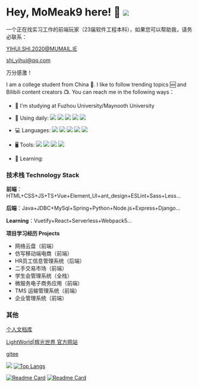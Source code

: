 # Hey, MoMeak9 here! 🎃 ![](https://visitor-badge.glitch.me/badge?page_id=MoMeak9.readme)

一个正在找实习工作的前端玩家（23届软件工程本科），如果您可以帮助我，请务必联系：

YIHUI.SHI.2020@MUMAIL.IE

shi_yihui@qq.com

万分感激！

I am a college student from China 🏫. I like to follow trending topics 🆕 and Bilibili content creators 📺. You can reach me in the following ways：

- 🏫 I'm studying at Fuzhou University/Maynooth University

- 🤺 Using daily:
  ![](https://img.shields.io/badge/OS-Arch%20Linux-33aadd?style=flat-square&logo=arch-linux&logoColor=ffffff)
  ![](https://img.shields.io/badge/Windows-0078D6?style=flat-square&logo=windows&logoColor=ffffff)
  ![](https://img.shields.io/badge/IntelliJ-IDEA-000000?style=flat-square&logo=IntelliJ-IDEA&logoColor=ffffff)
  ![](https://img.shields.io/badge/WebStorm-001010?style=flat-square&logo=WebStorm&logoColor=ffffff)
  ![](https://img.shields.io/badge/Eclipse-IDE-2C2255?style=flat-square&logo=Eclipse-IDE&logoColor=ffffff)
  
- 💻 Languages:
  ![](https://img.shields.io/badge/JavaScript-F7DF1E?style=flat-square&logo=JavaScript&logoColor=ffffff)
  ![](https://img.shields.io/badge/Java-007396?style=flat-square&logo=Java&logoColor=ffffff)
  ![](https://img.shields.io/badge/HTML5-E34F26?style=flat-square&logo=HTML5&logoColor=ffffff)
  ![](https://img.shields.io/badge/CSS3-1572B6?style=flat-square&logo=CSS3&logoColor=ffffff)
  ![](https://img.shields.io/badge/SCSS-CC6699?style=flat-square&logo=SASS&logoColor=ffffff)
  
- 🖥️ Tools:
  ![](https://img.shields.io/badge/Node.js-339933?style=flat-square&logo=Node.js&logoColor=ffffff)
  ![](https://img.shields.io/badge/Vue.js-4FC08D?style=flat-square&logo=Vue.js&logoColor=ffffff)
  ![](https://img.shields.io/badge/Webpack-8DD6F9?style=flat-square&logo=Webpack&logoColor=ffffff)
  ![](https://img.shields.io/badge/ESLint-4B32C3?style=flat-square&logo=ESLint&logoColor=ffffff)
  
- 🍳 Learning:

### 技术栈 Technology Stack

**前端**：HTML+CSS+JS+TS+Vue+Element_UI+ant_design+ESLint+Sass+Less...

**后端**：Java+JDBC+MySql+Spring+Python+Node.js+Express+Django...

**Learning**：Vuetify+React+Serverless+Webpack5...

**项目学习经历 Projects**

- 网络云盘（前端）
- 仿写移动端电商（前端）
- HR员工信息管理系统（后端）
- 二手交易市场（前端）
- 学生会管理系统（全栈）
- 微服务电子商务应用（前端）
- TMS 运输管理系统（前端）
- 企业管理系统（前端）

### 其他
[个人文档库](https://doc.yihuiblog.top/)

[LightWorld|辉光世界 官方网站](http://mc.syhwdsj.xyz/)

[gitee](https://gitee.com/shiyifei332)

![](https://github-readme-stats.vercel.app/api?username=MoMeak9&show_icons=true)
[![Top Langs](https://github-readme-stats.vercel.app/api/top-langs/?username=MoMeak9&layout=compact)](https://github.com/anuraghazra/github-readme-stats)

[![Readme Card](https://github-readme-stats.vercel.app/api/pin/?username=MoMeak9&repo=MyDocs)](https://github.com/anuraghazra/github-readme-stats)
[![Readme Card](https://github-readme-stats.vercel.app/api/pin/?username=MoMeak9&repo=MC-official-website)](https://github.com/anuraghazra/github-readme-stats)
